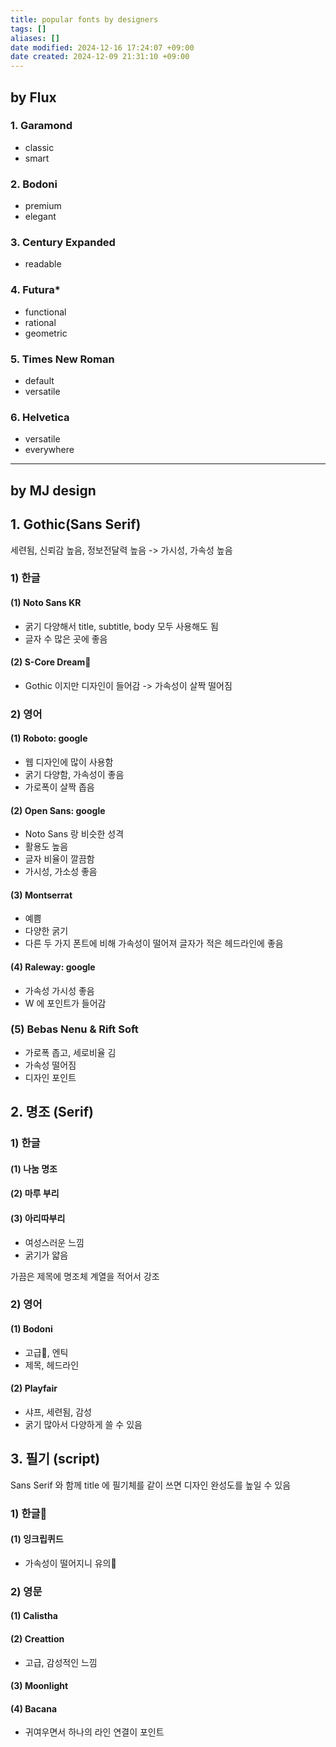 ```yaml
---
title: popular fonts by designers
tags: []
aliases: []
date modified: 2024-12-16 17:24:07 +09:00
date created: 2024-12-09 21:31:10 +09:00
---
```


## by Flux
### 1. Garamond
- classic
- smart
### 2. Bodoni
- premium
- elegant
### 3. Century Expanded
- readable
### 4. Futura*
- functional
- rational
- geometric
### 5. Times New Roman
- default
- versatile
### 6. Helvetica
- versatile
- everywhere
---
## by MJ design
## 1. Gothic(Sans Serif)

세련됨, 신뢰감 높음, 정보전달력 높음 -> 가시성, 가속성 높음

### 1) 한글
#### (1) Noto Sans KR
- 굵기 다양해서 title, subtitle, body 모두 사용해도 됨
- 글자 수 많은 곳에 좋음
#### (2) S-Core Dream
- Gothic 이지만 디자인이 들어감 -> 가속성이 살짝 떨어짐

### 2) 영어
#### (1) Roboto: google
- 웹 디자인에 많이 사용함
- 굵기 다양함, 가속성이 좋음
- 가로폭이 살짝 좁음
#### (2) Open Sans: google
- Noto Sans 랑 비슷한 성격
- 활용도 높음
- 글자 비율이 깔끔함
- 가시성, 가소성 좋음
#### (3) Montserrat
- 예쁨
- 다양한 굵기
- 다른 두 가지 폰트에 비해 가속성이 떨어져 글자가 적은 헤드라인에 좋음
#### (4) Raleway: google
- 가속성 가시성 좋음
- W 에 포인트가 들어감
### (5) Bebas Nenu & Rift Soft
- 가로폭 좁고, 세로비율 김
- 가속성 떨어짐
- 디자인 포인트

## 2. 명조 (Serif)
### 1) 한글
#### (1) 나눔 명조
#### (2) 마루 부리
#### (3) 아리따부리
- 여성스러운 느낌
- 굵기가 얇음

가끔은 제목에 명조체 계열을 적어서 강조

### 2) 영어
#### (1) Bodoni
- 고급, 엔틱
- 제목, 헤드라인
#### (2) Playfair
- 샤프, 세련됨, 감성
- 굵기 많아서 다양하게 쓸 수 있음

## 3. 필기 (script)

Sans Serif 와 함께 title 에 필기체를 같이 쓰면 디자인 완성도를 높일 수 있음

### 1) 한글
#### (1) 잉크립퀴드
- 가속성이 떨어지니 유의
### 2) 영문
#### (1) Calistha
#### (2) Creattion
- 고급, 감성적인 느낌
#### (3) Moonlight
#### (4) Bacana
- 귀여우면서 하나의 라인 연결이 포인트
